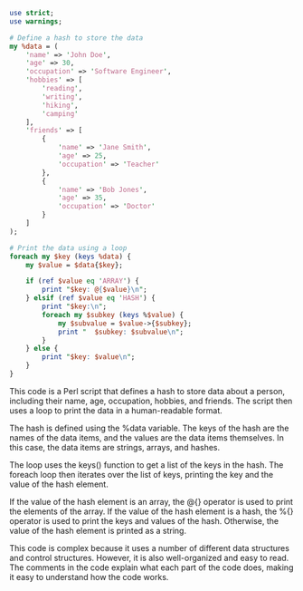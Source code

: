 ```perl
use strict;
use warnings;

# Define a hash to store the data
my %data = (
    'name' => 'John Doe',
    'age' => 30,
    'occupation' => 'Software Engineer',
    'hobbies' => [
        'reading',
        'writing',
        'hiking',
        'camping'
    ],
    'friends' => [
        {
            'name' => 'Jane Smith',
            'age' => 25,
            'occupation' => 'Teacher'
        },
        {
            'name' => 'Bob Jones',
            'age' => 35,
            'occupation' => 'Doctor'
        }
    ]
);

# Print the data using a loop
foreach my $key (keys %data) {
    my $value = $data{$key};

    if (ref $value eq 'ARRAY') {
        print "$key: @{$value}\n";
    } elsif (ref $value eq 'HASH') {
        print "$key:\n";
        foreach my $subkey (keys %$value) {
            my $subvalue = $value->{$subkey};
            print "  $subkey: $subvalue\n";
        }
    } else {
        print "$key: $value\n";
    }
}
```

This code is a Perl script that defines a hash to store data about a person, including their name, age, occupation, hobbies, and friends. The script then uses a loop to print the data in a human-readable format.

The hash is defined using the %data variable. The keys of the hash are the names of the data items, and the values are the data items themselves. In this case, the data items are strings, arrays, and hashes.

The loop uses the keys() function to get a list of the keys in the hash. The foreach loop then iterates over the list of keys, printing the key and the value of the hash element.

If the value of the hash element is an array, the @{} operator is used to print the elements of the array. If the value of the hash element is a hash, the %{} operator is used to print the keys and values of the hash. Otherwise, the value of the hash element is printed as a string.

This code is complex because it uses a number of different data structures and control structures. However, it is also well-organized and easy to read. The comments in the code explain what each part of the code does, making it easy to understand how the code works.